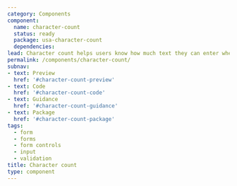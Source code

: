 ```yaml
---
category: Components
component:
  name: character-count
  status: ready
  package: usa-character-count
  dependencies:
lead: Character count helps users know how much text they can enter when there is a limit on the number of characters.
permalink: /components/character-count/
subnav:
- text: Preview
  href: '#character-count-preview'
- text: Code
  href: '#character-count-code'
- text: Guidance
  href: '#character-count-guidance'
- text: Package
  href: '#character-count-package'
tags:
  - form
  - forms
  - form controls
  - input
  - validation
title: Character count
type: component
---
```

